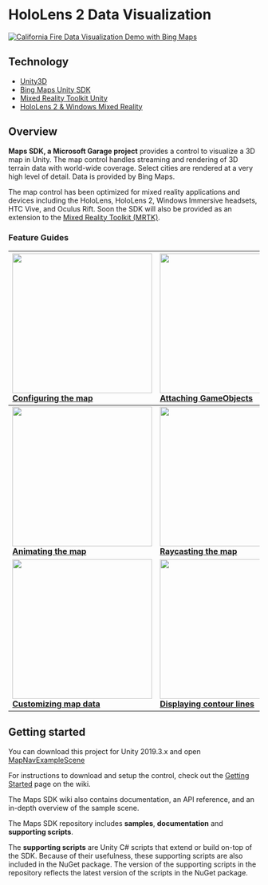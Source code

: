 # HoloLens 2 Data Visualization

[![California Fire Data Visualization Demo with Bing Maps](./Content/Hololens%20GIF-downsized_large.gif)](http://www.youtube.com/watch?v=TjjB4RUQTG8)

## Technology

- [Unity3D](https://unity.com/)
- [Bing Maps Unity SDK](https://github.com/Microsoft/MapsSDK-Unity?WT.mc_id=github-mrdd-ayyonet)
- [Mixed Reality Toolkit Unity](https://github.com/microsoft/MixedRealityToolkit-Unity?WT.mc_id=github-mrdd-ayyonet)
- [HoloLens 2 & Windows Mixed Reality](https://docs.microsoft.com/windows/mixed-reality/?WT.mc_id=aiml-0000-ayyonet)


## Overview

**Maps SDK, a Microsoft Garage project** provides a control to visualize a 3D map in Unity. The map control handles streaming and rendering of 3D terrain data with world-wide coverage. Select cities are rendered at a very high level of detail. Data is provided by Bing Maps.

The map control has been optimized for mixed reality applications and devices including the HoloLens, HoloLens 2, Windows Immersive headsets, HTC Vive, and Oculus Rift. Soon the SDK will also be provided as an extension to the [Mixed Reality Toolkit (MRTK)](https://github.com/Microsoft/MixedRealityToolkit-Unity).

### Feature Guides

| <a href="https://github.com/microsoft/MapsSDK-Unity/wiki/Configuring-the-MapRenderer"><img src="https://github.com/Microsoft/MapsSDK-Unity/wiki/Content/FeatureGuides/WeatherCube.gif" width="280"></a> [Configuring the map](https://github.com/microsoft/MapsSDK-Unity/wiki/Configuring-the-MapRenderer) | <a href="https://github.com/microsoft/MapsSDK-Unity/wiki/Attaching-GameObjects-to-the-map"><img src="https://github.com/Microsoft/MapsSDK-Unity/wiki/Content/FeatureGuides/MtFujiZoom.gif" width="280"></a> [Attaching GameObjects](https://github.com/microsoft/MapsSDK-Unity/wiki/Attaching-GameObjects-to-the-map) | <a href="https://github.com/microsoft/MapsSDK-Unity/wiki/Adding-labels-to-the-map"><img src="https://github.com/Microsoft/MapsSDK-Unity/wiki/Content/FeatureGuides/MapLabels-NewYorkCity-English.png" width="280"></a> [Adding labels](https://github.com/microsoft/MapsSDK-Unity/wiki/Adding-labels-to-the-map) |
| :--- | :--- | :--- |
| <a href="https://github.com/microsoft/MapsSDK-Unity/wiki/Animating-with-MapScenes"><img src="https://github.com/Microsoft/MapsSDK-Unity/wiki/Content/FeatureGuides/BarcelonaPlacesAnimation.gif" width="280"></a>  [**Animating the map**](https://github.com/microsoft/MapsSDK-Unity/wiki/Animating-with-MapScenes) | <a href="https://github.com/microsoft/MapsSDK-Unity/wiki/Raycasting-the-map"><img src="https://github.com/Microsoft/MapsSDK-Unity/wiki/Content/FeatureGuides/RaycastPan.gif" width="280"></a> [**Raycasting the map**](https://github.com/microsoft/MapsSDK-Unity/wiki/Raycasting-the-map) | <a href="https://github.com/microsoft/MapsSDK-Unity/wiki/Customizing-copyrights-display"><img src="https://github.com/Microsoft/MapsSDK-Unity/wiki/Content/FeatureGuides/CustomizeCopyright.png" width="280"></a> [**Displaying copyrights**](https://github.com/microsoft/MapsSDK-Unity/wiki/Customizing-copyrights-display) |
| <a href="https://github.com/microsoft/MapsSDK-Unity/wiki/Customizing-data-sources"><img src="https://github.com/Microsoft/MapsSDK-Unity/wiki/Content/HttpTextureTileLayer-Weather.png" width="280"/></a> [**Customizing map data**](https://github.com/microsoft/MapsSDK-Unity/wiki/Customizing-data-sources) | <a href="https://github.com/microsoft/MapsSDK-Unity/wiki/Displaying-contour-lines"><img src="https://github.com/Microsoft/MapsSDK-Unity/wiki/Content/FeatureGuides/BoulderBalloon.gif" width="280"></a> [**Displaying contour lines**](https://github.com/microsoft/MapsSDK-Unity/wiki/Displaying-contour-lines) | |

## Getting started

You can download this project for Unity 2019.3.x and open [MapNavExampleScene](https://github.com/Yonet/HoloLensDataVisualization/blob/master/MRDDProject/Assets/HoloLens2Examples/MapNavExample.unity)

For instructions to download and setup the control, check out the [Getting Started](https://github.com/Microsoft/MapsSDK-Unity/wiki/Getting-Started) page on the wiki.

The Maps SDK wiki also contains documentation, an API reference, and an in-depth overview of the sample scene.

The Maps SDK repository includes **samples**, **documentation** and **supporting scripts**.

The **supporting scripts** are Unity C# scripts that extend or build on-top of the SDK. Because of their usefulness, these supporting scripts are also included in the NuGet package. The version of the supporting scripts in the repository reflects the latest version of the scripts in the NuGet package.



